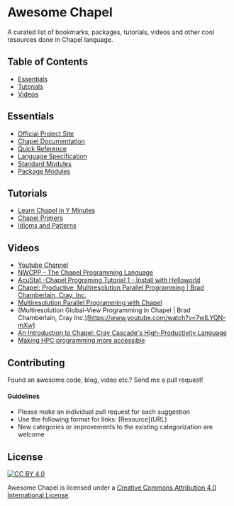 # Awesome Chapel
A curated list of bookmarks, packages, tutorials, videos and other cool resources done in Chapel language.

## Table of Contents
- [Essentials](#essentials)
- [Tutorials](#tutorials)
- [Videos](#videos)
 
## Essentials
* [Official Project Site](http://chapel.cray.com/)
* [Chapel Documentation](http://chapel.cray.com/docs/latest/)
* [Quick Reference](http://chapel.cray.com/docs/latest/_downloads/quickReference.pdf)
* [Language Specification](http://chapel.cray.com/docs/latest/_downloads/chapelLanguageSpec.pdf)
* [Standard Modules](http://chapel.cray.com/docs/latest/modules/modules.html)
* [Package Modules](http://chapel.cray.com/docs/latest/modules/packages.html)


## Tutorials
* [Learn Chapel in Y Minutes](https://learnxinyminutes.com/docs/chapel/)
* [Chapel Primers](https://github.com/chapel-lang/chapel/tree/master/test/release/examples/primers)
* [Idioms and Patterns](https://github.com/chapel-lang/chapel/tree/master/test/release/examples/programs)

## Videos
* [Youtube Channel](https://www.youtube.com/channel/UCHmm27bYjhknK5mU7ZzPGsQ)
* [NWCPP - The Chapel Programming Language](https://www.youtube.com/watch?v=lo3a_b34zX0)
* [AcuStat -Chapel Programing Tutorial 1 - Install with Helloworld](https://www.youtube.com/watch?v=nmZj9h8BiDQ)
* [Chapel: Productive, Multiresolution Parallel Programming | Brad Chamberlain, Cray, Inc.](https://www.youtube.com/watch?v=0GBo_w2FO9c)
* [Multiresolution Parallel Programming with Chapel](https://www.youtube.com/watch?v=-74NWG8OBeQ)
* (Multiresolution Global-View Programming in Chapel | Brad Chamberlain, Cray Inc.)[https://www.youtube.com/watch?v=7wILYQN-mXw]
* [An Introduction to Chapel: Cray Cascade's High-Productivity Language](https://www.youtube.com/watch?v=1TkxzFno_WQ)
* [Making HPC programming more accessible](https://www.youtube.com/watch?v=cryzleEzgGM)

## Contributing

Found an awesome code, blog, video etc.? Send me a pull request!

#### Guidelines

* Please make an individual pull request for each suggestion
* Use the following format for links: \[Resource\]\(URL\)
* New categories or improvements to the existing categorization are welcome

## License

[![CC BY 4.0](https://licensebuttons.net/l/by/4.0/88x31.png)](https://creativecommons.org/licenses/by/4.0/)

Awesome Chapel is licensed under a  [Creative Commons Attribution 4.0 International License](https://creativecommons.org/licenses/by/4.0/).
